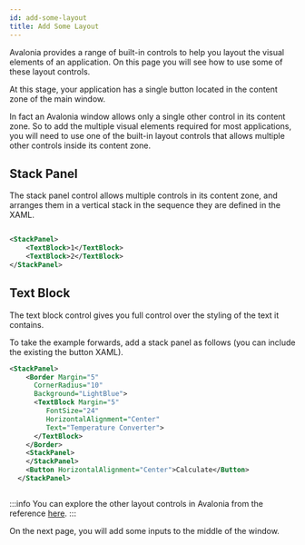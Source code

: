 ```yaml
---
id: add-some-layout
title: Add Some Layout
---
```


Avalonia provides a range of built-in controls to help you layout the visual elements of an application. On this page you will see how to use some of these layout controls.

At this stage, your application has a single button located in the content zone of the main window.

In fact an Avalonia window allows only a single other control in its content zone. So to add the multiple visual elements required for most applications, you will need to use one of the built-in layout controls that allows multiple other controls inside its content zone.

## Stack Panel

The stack panel control allows multiple controls in its content zone, and arranges them in a vertical stack in the sequence they are defined in the XAML.



<div style={{textAlign: 'center'}}>
    <img src="/img/get-started/add-some-layout/image (40) (1) (1).png" alt="" />
</div>

```xml
<StackPanel>
    <TextBlock>1</TextBlock>
    <TextBlock>2</TextBlock>
</StackPanel>
```

## Text Block

The text block control gives you full control over the styling of the text it contains.

To take the example forwards, add a stack panel as follows (you can include the existing the button XAML).

```xml
<StackPanel>
    <Border Margin="5" 
      CornerRadius="10"
      Background="LightBlue">
      <TextBlock Margin="5"
         FontSize="24" 
         HorizontalAlignment="Center"
         Text="Temperature Converter">
      </TextBlock>
    </Border>
    <StackPanel>
    </StackPanel>    
    <Button HorizontalAlignment="Center">Calculate</Button>
  </StackPanel>
```

<div style={{textAlign: 'center'}}>
    <img src="/img/get-started/add-some-layout/image (41) (1).png" alt="" />
</div>

:::info
You can explore the other layout controls in Avalonia from the reference [here](../reference/controls/layout-controls.md).
:::

On the next page, you will add some inputs to the middle of the window.